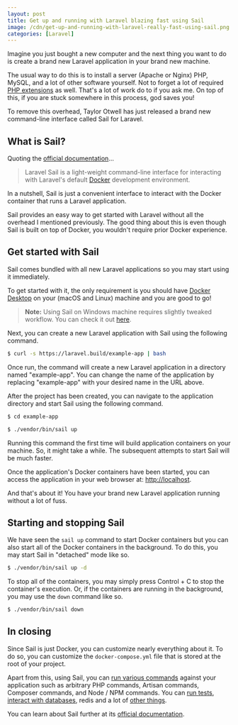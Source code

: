 ```yaml
---
layout: post
title: Get up and running with Laravel blazing fast using Sail 
image: /cdn/get-up-and-running-with-laravel-really-fast-using-sail.png
categories: [Laravel]
---
```


Imagine you just bought a new computer and the next thing you want to do is create a brand new Laravel application in your brand new machine.

The usual way to do this is to install a server (Apache or Nginx) PHP, MySQL, and a lot of other software yourself. Not to forget a lot of required [PHP extensions](https://www.php.net/manual/en/extensions.alphabetical.php) as well. That's a lot of work do to if you ask me. On top of this, if you are stuck somewhere in this process, god saves you!

To remove this overhead, Taylor Otwell has just released a brand new command-line interface called Sail for Laravel.

## What is Sail?

Quoting the [official documentation](https://laravel.com/docs/8.x/sail)...

> Laravel Sail is a light-weight command-line interface for interacting with Laravel's default [Docker](https://www.docker.com/) development environment.

In a nutshell, Sail is just a convenient interface to interact with the Docker container that runs a Laravel application.

Sail provides an easy way to get started with Laravel without all the overhead I mentioned previously. The good thing about this is even though Sail is built on top of Docker, you wouldn't require prior Docker experience.

## Get started with Sail

Sail comes bundled with all new Laravel applications so you may start using it immediately. 

To get started with it, the only requirement is you should have [Docker Desktop](https://www.docker.com/products/docker-desktop) on your (macOS and Linux) machine and you are good to go!

> **Note:** Using Sail on Windows machine requires slightly tweaked workflow. You can check it out [here](https://laravel.com/docs/8.x/installation#getting-started-on-windows).

Next, you can create a new Laravel application with Sail using the following command.

```bash
$ curl -s https://laravel.build/example-app | bash
```

Once run, the command will create a new Laravel application in a directory named "example-app". You can change the name of the application by replacing "example-app" with your desired name in the URL above.

After the project has been created, you can navigate to the application directory and start Sail using the following command.

```bash
$ cd example-app

$ ./vendor/bin/sail up
```

Running this command the first time will build application containers on your machine. So, it might take a while. The subsequent attempts to start Sail will be much faster.

Once the application's Docker containers have been started, you can access the application in your web browser at: [http://localhost](http://localhost/).

And that's about it! You have your brand new Laravel application running without a lot of fuss.

## Starting and stopping Sail

We have seen the `sail up` command to start Docker containers but you can also start all of the Docker containers in the background. To do this, you may start Sail in "detached" mode like so.

```bash
$ ./vendor/bin/sail up -d
```

To stop all of the containers, you may simply press Control + C to stop the container's execution. Or, if the containers are running in the background, you may use the `down` command like so.

```bash
$ ./vendor/bin/sail down
```

## In closing

Since Sail is just Docker, you can customize nearly everything about it. To do so, you can customize the `docker-compose.yml` file that is stored at the root of your project.

Apart from this, using Sail, you can [run various commands](https://laravel.com/docs/8.x/sail#executing-sail-commands) against your application such as arbitrary PHP commands, Artisan commands, Composer commands, and Node / NPM commands. You can [run tests](https://laravel.com/docs/8.x/sail#running-tests), [interact with databases](https://laravel.com/docs/8.x/sail#interacting-with-sail-databases), redis and a lot of [other things](https://laravel.com/docs/8.x/sail#previewing-emails).

You can learn about Sail further at its [official documentation](https://laravel.com/docs/8.x/sail).
